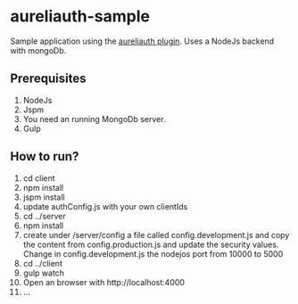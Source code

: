 # aureliauth-sample
Sample application using the [aureliauth plugin](https://github.com/paulvanbladel/aureliauth).
Uses a NodeJs backend with mongoDb.
## Prerequisites
1. NodeJs
2. Jspm
3. You need an running MongoDb server.
4. Gulp

## How to run?

1. cd client
2. npm install
3. jspm install
4. update authConfig.js with your own clientIds
5. cd ../server
6. npm install
7. create under /server/config a file called config.development.js and copy the content from config.production.js and update the security values. Change in config.development.js the nodejos port from 10000 to 5000
8. cd ../client
9. gulp watch
10. Open an browser with http://localhost:4000
11. ...


